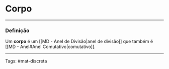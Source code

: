 # Corpo

---

### Definição

Um **corpo** é um [[MD - Anel de Divisão|anel de divisão]] que também é [[MD - Anel#Anel Comutativo|comutativo]].

---

Tags: #mat-discreta 